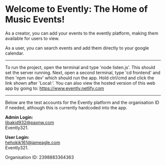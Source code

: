 # Welcome to Evently: The Home of Music Events!
As a creator, you can add your events to the evently platform, making them available for users to view.

As a user, you can search events and add them directly to your google calendar.

---

To run the project, open the terminal and type 'node listen.js'. This should set the server running. Next, open a second terminal, type 'cd frontend' and then 'npm run dev' which should run the app. Hold ctrl/cmd and click the link shown after 'Local:'. You can also view the hosted version of this web app by going to: https://www.evently.netlify.com

---

Below are the test accounts for the Evently platform and the organisation ID if needed, although this is currently hardcoded into the app.

**Admin Login:**   
libakid932@paxnw.com   
Evently321.

**User Login:**   
hehokik161@jameagle.com   
Evently321.

Organisation ID: 2398883364363
